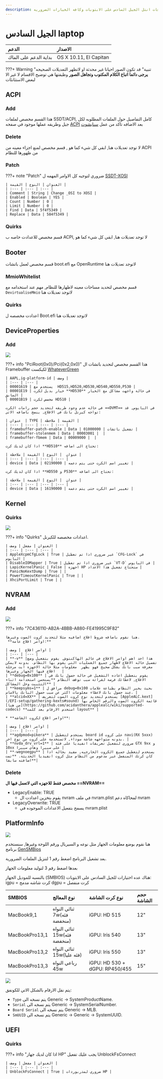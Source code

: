 ```yaml
---
description: شرح كيفيه انشاء كونفق اوبن كور لمعالجات انتل الجيل السادس على الابتوبات وكافه الخيارات الضروريه.
---
```


# الجيل السادس laptop
| الدعم | الاصدار |
| :--- | :--- |
| بداية الدعم على الماك | OS X 10.11, El Capitan |

???+ Warning "تنبية"
	قد تكون الصور احيانا غير محدثة او لاتظهر التعديلات الصحيحه
	**يرجى دائما اتباع الكلام المكتوب وتجاهل الصور** وظيفتها هي توضيح الاقسام لا غير الا لبعض الاستثانئات

## ACPI

### Add

هذا القسم مخصص لملفات SSDT/ACPI,
كامل التفاصيل حول الملفات المطلوبه لكل جيل وطريقه عملها موجود في صفحه [ACPI](/EFI-setup/ACPI)
بعد الاضافه تاكد من عمل [سنابشوت](/EFI-setup/config/#acpi)

### Delete

لا توجد تعديلات هنا, ابقي كل شيء كما هو , قسم مخصص لمنع اجزاء معينه من ACPI من ظهورها للنظام

### Patch

???+ note "Patch"
	ضروري لتوجيه كل الاوامر المهمه ل [SSDT-XOSI](/EFI-setup/ACPI/#ssdt-xosiaml)

	| العنوان | النوع | القيمة |
	| :--- | :--- | :--- |
	| Comment | String | Change _OSI to XOSI |
	| Enabled | Boolean | YES |
	| Count | Number | 0 |
	| Limit | Number | 0 |
	| Find | Data | 5f4f5349 |
	| Replace | Data | 584f5349 |

### Quirks

قسم مخصص للاعدادت خاصه ب ACPI, لا توجد تعديلات هنا, ابقي كل شيء كما هو

## Booter

قسم مخصص لعمل باتشات boot.efi مع OpenRuntime
لاتوجد تعديلات هنا

### MmioWhitelist

قسم مخصص لتحديد مساحات معينه لاظهارها للنظام, مهم عند استخدامه مع `DevirtualiseMmio`
لاتوجد تعديلات هنا

### Quirks

اعدادت مخصصه ل Boot.efi
لاتوجد تعديلات هنا

## DeviceProperties

### Add

![](/img/config-setup/deviceproperties.png)

???+ info "PciRoot(0x0)/Pci(0x2,0x0)"
	هذا القسم مخصص لتحديد باتشات ال Framebuffer لكيكست [WhateverGreen](/EFI-setup/gathering-kexts#gpus)

	| AAPL,ig-platform-id | وصف |
	| :--- | :--- |
	| 00001619 | يستخدم مع  HD515,HD520,HD530,HD540,HD550,P530 |
	| 00001E19 | خيار بديل لكرت **HD530** في حالة واجهت مشاكل مع الخيار السابق |
	| 00001B19 | مخصص لكرت HD510 |

	في حاله عدم وجود طريقه لتحديد حجم رامات الكرت ==DVMT== في البايوس, قد تواجه كيرنل بانك في الاقلاع, ينصح باضافه الاتي:

	| عنوان  | TYPE | القيمة | ملاحظة |
	| :--- | :--- | :--- | :--- |
	| framebuffer-patch-enable | Data | 01000000 | تفعيل باتشات |
	| framebuffer-stolenmem | Data | 00003001 |  |
	| framebuffer-fbmem | Data | 00009000 |  |
	
	اذا كان لديك كرت **HD510** تحتاج الى اضافه:

	| عنوان  | النوع | القيمة | ملاحظة |
	| :--- | :--- | :--- | :--- |
	| device | Data | 02190000 | تغيير اسم الكرت حتى يتم دعمه |

	اذا كان لديك كرت **HD550 و P530** تحتاج الى اضافه:

	| عنوان  | النوع | القيمة | ملاحظة |
	| :--- | :--- | :--- | :--- |
	| device | Data | 16190000 | تغيير اسم الكرت حتى يتم دعمه |

## Kernel

### Quirks

![](/img/config-setup/kernel-quirks.png)

???+ info "Quirks"
	اعدادات مخصصه للكيرنل.
	
	| العنوان | مفعل | وصف |
	| :--- | :--- | :--- |
	| AppleXcpmCfgLock | True | غير ضروري اذا تم تعطيل `CFG-Lock` في البايوس |
	| DisableIOMapper | True | غير ضروري اذا تم تعطيل `VT-D` في البايوس |
	| LapicKernelPanic | False | اجهزه HP ستحتاج تفعيل هذا الاعداد |
	| PanicNoKextDump | True | |
	| PowerTimeoutKernelPanic | True | |
	| XhciPortLimit | True | |

## NVRAM

### Add

![](/img/config-setup/nvram-add.png)

???+ info "7C436110-AB2A-4BBB-A880-FE41995C9F82"

	هنا نقوم باضافه شروط اقلاع اضافيه مثلا لتحديد كروت الصوت وغيرها.
	 **اوامر اقلاع عامة:**

	| اوامر اقلاع  | وصف |
	| :--- | :--- |
	| **-v** |هذا احد اهم اوامر الاقلاع في عالم الهاكنتوش, يقوم بتفعيل وضع تفصيل حاله الاقلاع لاظهار جميع العمليات التي يقوم بها النظام. بدونه لايمكن معرفة سبب بانك بشكل صحيح فهو يظهر  معلومات مثلا حالة الاجهزه ايت مرحلة اقلاع فيها الجهاز وغيرها   |
	| **debug=0x100** | يقوم بتعطيل اعاده التشغيل في حالة حصول بانك في الاقلاع, لاعطائك فرصة لقرائة سبب توقف النظام **يستحسن استخدامة اثناء التثبيت وحل المشاكل** |
	| **keepsyms=1** | مرافق ل debug=0x100 بحيث يخبر النظام بطباعة علامات عند حصول بانك لاعطاء معلومات اكثر عن سبب حصول البانك بالاساس. |
	| **alcid=XX** | يستخدم لتحديد نوع كروت الصوت لتعريف [AppleALC.kext](/EFI-setup/gathering-kexts#sound) قائمة الكروت الصوت والرقم الخاص بها [من هنا](https://github.com/acidanthera/applealc/wiki/supported-codecs) **استخدم الارقام بعد كلمت layout** |

	* **اوامر اقلاع لكروت الشاشة**:

	| اوامر اقلاع | وصف |
	| :--- | :--- |
	| **agdpmod=pikera** | يستخدم لتعطيل board id على كروت navi(RX 5xxx) بدونه ستواجهه شاشة سوداء, لاتستخدمة على كروت من نوع اخر. |
	| **nvda_drv_vrl=1** | ضروري لتفعيل تعريفات انفيديا على فئة GTX 9xx و 10xx على سييرا وهاي سييرا |
	| **-wegnoegpu** | يستخدم لتعطيل جميع الكروت الخارجيه, مفيد بحاله اذا كان كرتك المنفصل غير مدعوم من النظام مثل كروت انفيديا الحديثة. **تمت اضافته سابقا**|

### Delete

**مخصص فقط للاجهزه التي لاتعمل فيها ال  ==NVRAM==**

- LegacyEnable: TRUE
	- يقوم بتخزين اعدادت ال nvram في ملف nvram.plist لمحاكاه دعم nvram
- LegacyOverwrite: TRUE
	- يسمح بتفعيل الاعدادات الموجوده في nvram.plist

## PlatformInfo

![](/img/config-setup/propertree-platforminfo.png)

هنا نقوم بوضع معلومات الجهاز مثل نوعه و السيريال ورقم اللوحة وغيرها, سنستخدم برنامج [GenSMBios](https://github.com/corpnewt/GenSMBIOS)

بعد تشغيل البرنامج اضغط رقم 1 لتنزيل الملفات الضرورية.

بعدها اضغط رقم 3 لتوليد معلومات الجهاز

بالنسبه للموديل الجهاز (SMBIOS) هناك عده اختيارات للجيل السادس على الابتوبات:
igpu = كرت شاشه مدمج dgpu = كرت منفصل

| SMBIOS | نوع المعالج | نوع كرت الشاشة | حجم الشاشة |
| :--- | :--- | :--- | :--- |
| MacBook9,1 | ثنائي النواه 7w(فئه منخفضة) | iGPU: HD 515 | 12" | No |
| MacBookPro13,1 | ثنائي النواه 15w(فئه منخفضة) | iGPU: Iris 540 | 13" | No |
| MacBookPro13,2 | ثنائي النواه 15w(فئه عليا) | iGPU: Iris 550 | 13" | Yes |
| MacBookPro13,3 | رباعي النواه 45w | iGPU: HD 530 + dGPU: RP450/455 | 15" | Yes |

![](/img/config-setup/gensmbios.png)

يتم نقل الارقام بالشكل الاتي للكونفق:

- `Type` يتم نسخه الى Generic -> SystemProductName.
- `Serial` يتم نسخه الى  Generic -> SystemSerialNumber.
- `Board Serial` يتم نسخه الى  Generic -> MLB.
- `SmUUID` يتم نسخه الى  Generic -> Generic -> SystemUUID.

## UEFI

### Quirks

???+ info "اذا كان لديك جهاز HP"
	يجب عليك تفعيل UnblockFsConnect
	
	| العنوان | مفعل | وصف |
	| :--- | :--- | :--- |
	| UnblockFsConnect | True | ضروري لمذربوردات HP |
